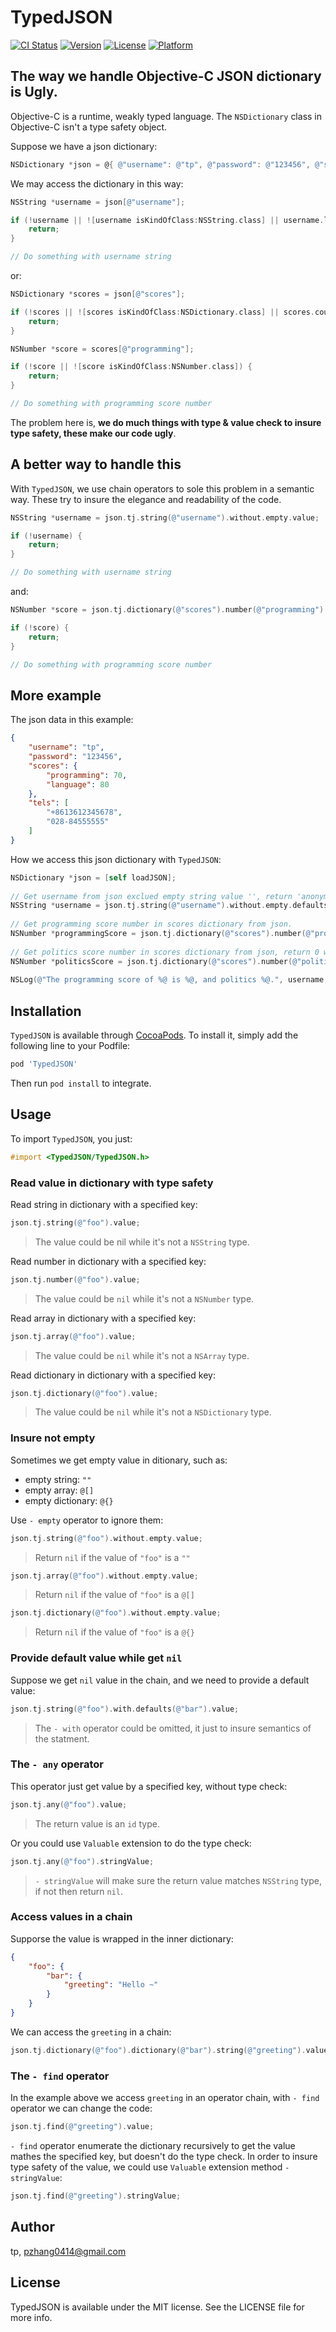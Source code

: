 # TypedJSON

[![CI Status](https://img.shields.io/travis/tp/TypedJSON.svg?style=flat)](https://travis-ci.org/tp/TypedJSON)
[![Version](https://img.shields.io/cocoapods/v/TypedJSON.svg?style=flat)](https://cocoapods.org/pods/TypedJSON)
[![License](https://img.shields.io/cocoapods/l/TypedJSON.svg?style=flat)](https://cocoapods.org/pods/TypedJSON)
[![Platform](https://img.shields.io/cocoapods/p/TypedJSON.svg?style=flat)](https://cocoapods.org/pods/TypedJSON)

## The way we handle Objective-C JSON dictionary is Ugly.

Objective-C is a runtime, weakly typed language. The `NSDictionary` class in Objective-C isn't a type safety object. 

Suppose we have a json dictionary:

```objectivec
NSDictionary *json = @{ @"username": @"tp", @"password": @"123456", @"scores": @{ @"programming": @70, @"language": @80 }, @"tels": @[ @"1367890876", @"02884435261" ] };
```

We may access the dictionary in this way:

```objectivec
NSString *username = json[@"username"];

if (!username || ![username isKindOfClass:NSString.class] || username.length == 0) {
    return;
}

// Do something with username string
```

or:

```objectivec
NSDictionary *scores = json[@"scores"];

if (!scores || ![scores isKindOfClass:NSDictionary.class] || scores.count == 0) {
    return;
}

NSNumber *score = scores[@"programming"];

if (!score || ![score isKindOfClass:NSNumber.class]) {
    return;
}

// Do something with programming score number
```

The problem here is, **we do much things with type & value check to insure type safety, these make our code ugly**.

## A better way to handle this

With `TypedJSON`, we use chain operators to sole this problem in a semantic way. These try to insure the elegance and readability of the code.

```objectivec
NSString *username = json.tj.string(@"username").without.empty.value;

if (!username) {
    return;
}

// Do something with username string
```

and:

```objectivec
NSNumber *score = json.tj.dictionary(@"scores").number(@"programming").value;

if (!score) {
    return;
}

// Do something with programming score number
```

## More example

The json data in this example:

```json
{
    "username": "tp",
    "password": "123456",
    "scores": {
        "programming": 70,
        "language": 80
    },
    "tels": [
        "+8613612345678",
        "028-84555555"
    ]
}
```

How we access this json dictionary with `TypedJSON`:

```objective-c
NSDictionary *json = [self loadJSON];
    
// Get username from json exclued empty string value '', return 'anonymous' while nil.
NSString *username = json.tj.string(@"username").without.empty.defaults(@"anonymous").value;
    
// Get programming score number in scores dictionary from json.
NSNumber *programmingScore = json.tj.dictionary(@"scores").number(@"programming").value;
    
// Get politics score number in scores dictionary from json, return 0 while politics do not exists.
NSNumber *politicsScore = json.tj.dictionary(@"scores").number(@"politics").with.defaults(@0).value;
    
NSLog(@"The programming score of %@ is %@, and politics %@.", username, programmingScore, politicsScore);
```

## Installation

`TypedJSON` is available through [CocoaPods](https://cocoapods.org). To install
it, simply add the following line to your Podfile:

```ruby
pod 'TypedJSON'
```

Then run `pod install` to integrate.

## Usage

To import `TypedJSON`, you just:

```objectivec
#import <TypedJSON/TypedJSON.h>
```

### Read value in dictionary with type safety

Read string in dictionary with a specified key:

```objectivec
json.tj.string(@"foo").value;
```

> The value could be nil while it's not a `NSString` type.

Read number in dictionary with a specified key:

```objectivec
json.tj.number(@"foo").value;
```

> The value could be `nil` while it's not a `NSNumber` type.

Read array in dictionary with a specified key:

```objectivec
json.tj.array(@"foo").value;
```

> The value could be `nil` while it's not a `NSArray` type.

Read dictionary in dictionary with a specified key:

```objectivec
json.tj.dictionary(@"foo").value;
```
> The value could be `nil` while it's not a `NSDictionary` type.

### Insure not empty

Sometimes we get empty value in ditionary, such as:

- empty string: `""`
- empty array: `@[]`
- empty dictionary: `@{}`

Use `- empty` operator to ignore them:

```objectivec
json.tj.string(@"foo").without.empty.value;
```

> Return `nil` if the value of `"foo"` is a `""`

```objectivec
json.tj.array(@"foo").without.empty.value;
```

> Return `nil` if the value of `"foo"` is a `@[]`

```objectivec
json.tj.dictionary(@"foo").without.empty.value;
```

> Return `nil` if the value of `"foo"` is a `@{}`

### Provide default value while get `nil`

Suppose we get `nil` value in the chain, and we need to provide a default value:

```objectivec
json.tj.string(@"foo").with.defaults(@"bar").value;
```

> The `- with` operator could be omitted, it just to insure semantics of the statment.

### The `- any` operator

This operator just get value by a specified key, without type check:

```objectivec
json.tj.any(@"foo").value;
```

> The return value is an `id` type.

Or you could use `Valuable` extension to do the type check:

```objectivec
json.tj.any(@"foo").stringValue;
```

> `- stringValue` will make sure the return value matches `NSString` type, if not then return `nil`.

### Access values in a chain

Supporse the value is wrapped in the inner dictionary:

```json
{
    "foo": {
        "bar": {
            "greeting": "Hello ~"
        }
    }
}
```

We can access the `greeting` in a chain:

```objectivec
json.tj.dictionary(@"foo").dictionary(@"bar").string(@"greeting").value;
```

### The `- find` operator

In the example above we access `greeting` in an operator chain, with `- find` operator we can change the code:

```objectivec
json.tj.find(@"greeting").value;
```

`- find` operator enumerate the dictionary recursively to get the value mathes the specified key, but doesn't do the type check. In order to insure type safety of the value, we could use `Valuable` extension method `- stringValue`:

```objectivec
json.tj.find(@"greeting").stringValue;
```

## Author

tp, pzhang0414@gmail.com

## License

TypedJSON is available under the MIT license. See the LICENSE file for more info.
